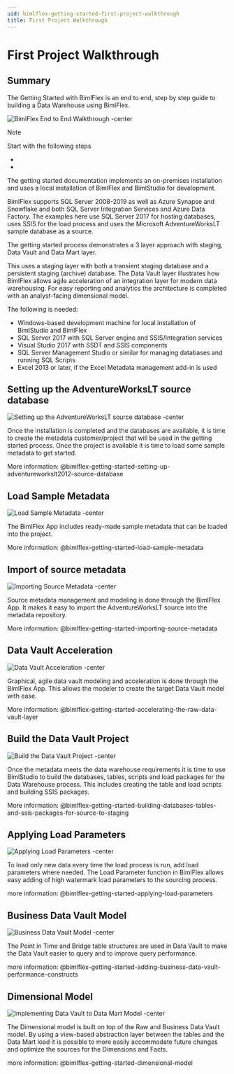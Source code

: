 ```yaml
---
uid: bimlflex-getting-started-first-project-walkthrough
title: First Project Walkthrough
---
```

# First Project Walkthrough

## Summary

The Getting Started with BimlFlex is an end to end, step by step guide to building a Data Warehouse using BimlFlex.

![BimlFlex End to End Walkthrough -center](https://www.youtube.com/watch?v=6BgkXqjDtvY?rel=0&autoplay=0 "BimlFlex End to End Walkthrough")

> [!NOTE]
> Start with the following steps
>
> * [](xref:bimlflex-installing-bimlflex)
> * [](xref:bimlflex-getting-started-initial-configuration)

The getting started documentation implements an on-premises installation and uses a local installation of BimlFlex and BimlStudio for development.

BimlFlex supports SQL Server 2008-2019 as well as Azure Synapse and Snowflake and both SQL Server Integration Services and Azure Data Factory. The examples here use SQL Server 2017 for hosting databases, uses SSIS for the load process and uses the Microsoft AdventureWorksLT sample database as a source.

The getting started process demonstrates a 3 layer approach with staging, Data Vault and Data Mart layer.

This uses a staging layer with both a transient staging database and a persistent staging (archive) database. The Data Vault layer illustrates how BimlFlex allows agile acceleration of an integration layer for modern data warehousing. For easy reporting and analytics the architecture is completed with an analyst-facing dimensional model.

The following is needed:

* Windows-based development machine for local installation of BimlStudio and BimlFlex
* SQL Server 2017 with SQL Server engine and SSIS/Integration services
* Visual Studio 2017 with SSDT and SSIS components
* SQL Server Management Studio or similar for managing databases and running SQL Scripts
* Excel 2013 or later, if the Excel Metadata management add-in is used

## Setting up the AdventureWorksLT source database

![Setting up the AdventureWorksLT source database -center](https://www.youtube.com/watch?v=_XW_tqP_4lo?rel=0&autoplay=0 "Setting up the AdventureWorksLT source database")

Once the installation is completed and the databases are available, it is time to create the metadata customer/project that will be used in the getting started process. Once the project is available it is time to load some sample metadata to get started.

More information: @bimlflex-getting-started-setting-up-adventureworkslt2012-source-database

## Load Sample Metadata

![Load Sample Metadata -center](https://www.youtube.com/watch?v=2rL853XpST4?rel=0&autoplay=0 "Load Sample Metadata")

The BimlFlex App includes ready-made sample metadata that can be loaded into the project.

More information: @bimlflex-getting-started-load-sample-metadata

## Import of source metadata

![Importing Source Metadata -center](https://www.youtube.com/watch?v=ClMJcZPdSks?rel=0&autoplay=0 "Importing Source Metadata")

Source metadata management and modeling is done through the BimlFlex App. It makes it easy to import the AdventureWorksLT source into the metadata repository.

More information: @bimlflex-getting-started-importing-source-metadata

## Data Vault Acceleration

![Data Vault Acceleration -center](https://www.youtube.com/watch?v=w1UTANpF_ug?rel=0&autoplay=0 "Data Vault Acceleration")

Graphical, agile data vault modeling and acceleration is done through the BimlFlex App. This allows the modeler to create the target Data Vault model with ease.

More information: @bimlflex-getting-started-accelerating-the-raw-data-vault-layer

## Build the Data Vault Project

![Build the Data Vault Project -center](https://www.youtube.com/watch?v=qYu8pwqgAm0?rel=0&autoplay=0 "Build the Data Vault Project")

Once the metadata meets the data warehouse requirements it is time to use BimlStudio to build the databases, tables, scripts and load packages for the Data Warehouse process. This includes creating the table and load scripts and building SSIS packages.

More information: @bimlflex-getting-started-building-databases-tables-and-ssis-packages-for-source-to-staging

## Applying Load Parameters

![Applying Load Parameters -center](https://www.youtube.com/watch?v=7GwiIC5vbs8?rel=0&autoplay=0 "Applying Load Parameters")

To load only new data every time the load process is run, add load parameters where needed. The Load Parameter function in BimlFlex allows easy adding of high watermark load parameters to the sourcing process.

more information: @bimlflex-getting-started-applying-load-parameters

## Business Data Vault Model

![Business Data Vault Model -center](https://www.youtube.com/watch?v=JZT8rDBMhmI?rel=0&autoplay=0 "Business Data Vault Model")

The Point in Time and Bridge table structures are used in Data Vault to make the Data Vault easier to query and to improve query performance.

more information: @bimlflex-getting-started-adding-business-data-vault-performance-constructs

## Dimensional Model

![Implementing Data Vault to Data Mart Model -center](https://www.youtube.com/watch?v=UKq-libt3xg?rel=0&autoplay=0 "Implementing Data Vault to Data Mart Model")

The Dimensional model is built on top of the Raw and Business Data Vault model. By using a view-based abstraction layer between the tables and the Data Mart load it is possible to more easily accommodate future changes and optimize the sources for the Dimensions and Facts.

more information: @bimlflex-getting-started-dimensional-model
